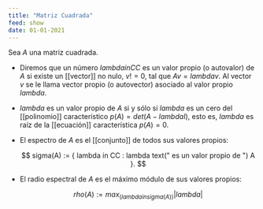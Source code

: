 ```yaml
---
title: "Matriz Cuadrada"
feed: show
date: 01-01-2021
---
```


Sea $A$ una matriz cuadrada.

- Diremos que un número $lambda in CC$ es un valor propio (o autovalor) de $A$ si existe un [[vector]] no nulo, $v != 0$, tal que $A v = lambda v$. Al vector $v$ se le llama vector propio (o autovector) asociado al valor propio $lambda$.
- $lambda$ es un valor propio de $A$ si y sólo si $lambda$ es un cero del [[polinomio]] característico $p(A) = det(A - lambda I)$, esto es, $lambda$ es raíz de la [[ecuación]] característica $p(A) = 0$.

- El espectro de $A$ es el [[conjunto]] de todos sus valores propios:

  $$
  sigma(A) := { lambda in CC : lambda text(" es un valor propio de ") A }.
  $$

- El radio espectral de $A$ es el máximo módulo de sus valores propios:

  $$
  rho(A) := max_(lambda in sigma(A)) |lambda|
  $$

